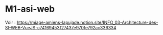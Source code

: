 # M1-asi-web

Voir : https://miage-amiens-lapujade.notion.site/INFO_03-Architecture-des-SI-WEB-VueJS-c74169453f27437e970fe792ac336334
